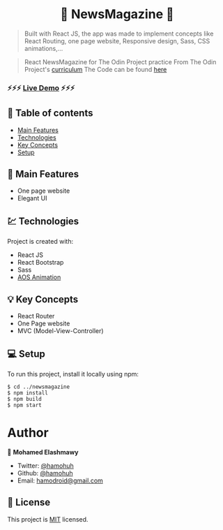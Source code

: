 <h1 align="center">  📰 NewsMagazine 📰 </h1>

> Built with React JS, the app was made to implement concepts like React Routing, one page website, Responsive design, Sass, CSS animations,...

> React NewsMagazine for The Odin Project practice
> From The Odin Project's [curriculum](https://www.theodinproject.com/courses/html5-and-css3/lessons/using-bootstrap)
> The Code can be found [here](https://github.com/hamohuh/newsmagazine/tree/master)


###  ⚡️⚡️⚡️ [Live Demo](https://hamohuh.github.io/newsmagazine/) ⚡️⚡️⚡️


## 📜 Table of contents
* [Main Features](#main-features-)
* [Technologies](#technologies-)
* [Key Concepts](#key-concepts-)
* [Setup](#setup-)


## 🚩 Main Features
* One page website
* Elegant UI

## 💹 Technologies
Project is created with:
* React JS
* React Bootstrap
* Sass
* [AOS Animation](https://github.com/michalsnik/aos)

## 💡 Key Concepts
* React Router
* One Page website
* MVC (Model-View-Controller)

## 💻 Setup
To run this project, install it locally using npm:

```
$ cd ../newsmagazine
$ npm install
$ npm build
$ npm start
```

# Author

👤 **Mohamed Elashmawy**

* Twitter: [@hamohuh](https://twitter.com/hamohuh)
* Github: [@hamohuh](https://github.com/hamohuh)
* Email: [hamodroid@gmail.com](mailto:hamodroid@gmail.com)

## 📝 License
This project is [MIT](./LICENSE) licensed.
